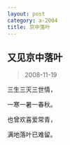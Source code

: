 ```yaml
---
layout: post
category: a-2004
title: 京中落叶
---
```


## 又见京中落叶 ##

> 2008-11-19

三生三灭三世情， 

一寒一暑一春秋。 

也曾欢喜爱常青， 

满地落叶已难留。
